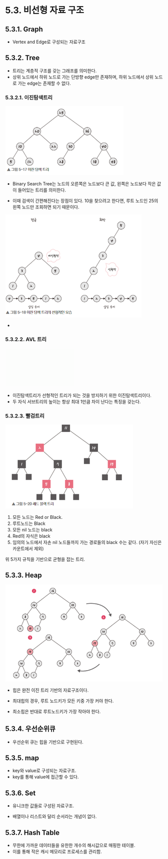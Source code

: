 # 5.3. 비선형 자료 구조

## 5.3.1. Graph

* Vertex and Edge로 구성되는 자료구조





## 5.3.2. Tree

* 트리는 계층적 구조를 갖는 그래프를 의미한다.
* 상위 노드에서 하위 노드로 가는 단방향 edge만 존재하며, 하위 노드에서 상위 노드로 가는 edge는 존재할 수 없다.



### 5.3.2.1. 이진탐색트리

![image-20220924233447498](image-20220924233447498.png)

* Binary Search Tree는 노드의 오른쪽은 노드보다 큰 값, 왼쪽은 노드보다 작은 값이 들어있는 트리를 의미한다.

* 이때 검색이 간편해진다는 장점이 있다. 10을 찾으려고 한다면, 루트 노드인 25의 왼쪽 노드만 조회하면 되기 때문이다. 

![image-20220924233628552](image-20220924233628552.png)

* 

### 5.3.2.2. AVL 트리

![img](220px-AVL_Tree_Example.gif)

* 이진탐색트리가 선형적인 트리가 되는 것을 방지하기 위한 이진탐색트리이다. 
* 두 자식 서브트리의 높이는 항상 최대 1만큼 차이 난다는 특징을 갖는다.





### 5.3.2.3. 빨검트리

![image-20220924235538024](image-20220924235538024.png)

1. 모든 노드는 Red or Black.
2. 루트노드는 Black
3. 모든 nil 노드는 black
4. Red의 자식은 black
5. 임의의 노드에서 자손 nil 노드들까지 가는 경로들의 black 수는 같다. (자기 자신은 카운트에서 제외)



위 5가지 규칙을 기반으로 균형을 잡는 트리.





## 5.3.3. Heap

![image-20220924232535163](image-20220924232535163.png)

* 힙은 완전 이진 트리 기반의 자료구조이다.

* 최대힙의 경우, 루트 노드키가 모든 키중 가장 커야 한다.
* 최소힙은 반대로 루트노드키가 가장 작아야 한다.





## 5.3.4. 우선순위큐

* 우선순위 큐는 힙을 기반으로 구현된다.



## 5.3.5. map

* key와 value로 구성되는 자료구조.
* key를 통해 value에 접근할 수 있다.



## 5.3.6. Set

* 유니크한 값들로 구성된 자료구조.

* 배열이나 리스트와 달리 순서라는 개념이 없다.



## 5.3.7. Hash Table

* 무한에 가까운 데이터들을 유한한 개수의 해시값으로 매핑한 테이블.
* 이를 통해 작은 캐시 메모리로 프로세스를 관리함.


